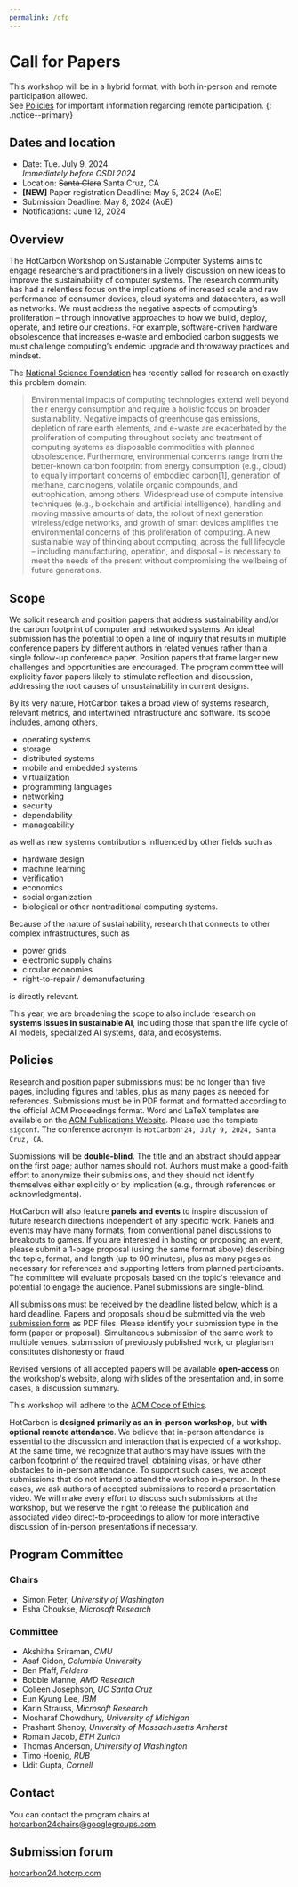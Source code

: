 ```yaml
---
permalink: /cfp
---
```


# Call for Papers

This workshop will be in a hybrid format, with both in-person and remote participation allowed.  
See [Policies](#policies) for important information regarding remote participation.
{: .notice--primary}

## Dates and location

- Date: Tue. July 9, 2024  
_Immediately before OSDI 2024_
- Location: ~~Santa Clara~~ Santa Cruz, CA
- **[NEW]** Paper registration Deadline: May 5, 2024 (AoE)
- Submission Deadline: May 8, 2024 (AoE)
- Notifications: June 12, 2024

## Overview

The HotCarbon Workshop on Sustainable Computer Systems aims to engage researchers and practitioners in a lively discussion on new ideas to improve the sustainability of computer systems. The research community has had a relentless focus on the implications of increased scale and raw performance of consumer devices, cloud systems and datacenters, as well as networks. We must address the negative aspects of computing’s proliferation – through innovative approaches to how we build, deploy, operate, and retire our creations. For example, software-driven hardware obsolescence that increases e-waste and embodied carbon suggests we must challenge computing’s endemic upgrade and throwaway practices and mindset.

The [National Science Foundation](https://www.nsf.gov/pubs/2022/nsf22060/nsf22060.jsp) has recently called for research on exactly this problem domain:

> Environmental impacts of computing technologies extend well beyond their energy consumption and require a holistic focus on broader sustainability. Negative impacts of greenhouse gas emissions, depletion of rare earth elements, and e-waste are exacerbated by the proliferation of computing throughout society and treatment of computing systems as disposable commodities with planned obsolescence. Furthermore, environmental concerns range from the better-known carbon footprint from energy consumption (e.g., cloud) to equally important concerns of embodied carbon[1], generation of methane, carcinogens, volatile organic compounds, and eutrophication, among others. Widespread use of compute intensive techniques (e.g., blockchain and artificial intelligence), handling and moving massive amounts of data, the rollout of next generation wireless/edge networks, and growth of smart devices amplifies the environmental concerns of this proliferation of computing. A new sustainable way of thinking about computing, across the full lifecycle – including manufacturing, operation, and disposal – is necessary to meet the needs of the present without compromising the wellbeing of future generations.

## Scope

We solicit research and position papers that address sustainability and/or the carbon footprint of computer and networked systems. An ideal submission has the potential to open a line of inquiry that results in multiple conference papers by different authors in related venues rather than a single follow-up conference paper. Position papers that frame larger new challenges and opportunities are encouraged. The program committee will explicitly favor papers likely to stimulate reflection and discussion, addressing the root causes of unsustainability in current designs.

By its very nature, HotCarbon takes a broad view of systems research, relevant metrics, and intertwined infrastructure and software. Its scope includes, among others,

- operating systems
- storage
- distributed systems
- mobile and embedded systems
- virtualization
- programming languages
- networking
- security
- dependability
- manageability

as well as new systems contributions influenced by other fields such as

- hardware design
- machine learning
- verification
- economics
- social organization
- biological or other nontraditional computing systems.

Because of the nature of sustainability, research that connects to other complex infrastructures, such as

- power grids
- electronic supply chains
- circular economies
- right-to-repair / demanufacturing

is directly relevant.

This year, we are broadening the scope to also include research on **systems issues in sustainable AI**, including those that span the life cycle of AI models, specialized AI systems, data, and ecosystems.

## Policies

Research and position paper submissions must be no longer than five pages, including figures and tables, plus as many pages as needed for references. Submissions must be in PDF format and formatted according to the official ACM Proceedings format. Word and LaTeX templates are available on the [ACM Publications Website](https://www.acm.org/publications/proceedings-template). Please use the template `sigconf`. The conference acronym is `HotCarbon'24, July 9, 2024, Santa Cruz, CA`.

Submissions will be **double-blind**. The title and an abstract should appear on the first page; author names should not. Authors must make a good-faith effort to anonymize their submissions, and they should not identify themselves either explicitly or by implication (e.g., through references or acknowledgments).

HotCarbon will also feature **panels and events** to inspire discussion of future research directions independent of any specific work. Panels and events may have many formats, from conventional panel discussions to breakouts to games. If you are interested in hosting or proposing an event, please submit a 1-page proposal (using the same format above) describing the topic, format, and length (up to 90 minutes), plus as many pages as necessary for references and supporting letters from planned participants. The committee will evaluate proposals based on the topic's relevance and potential to engage the audience. Panel submissions are single-blind.

All submissions must be received by the deadline listed below, which is a hard deadline. Papers and proposals should be submitted via the web [submission form](#submission-form) as PDF files. Please identify your submission type in the form (paper or proposal). Simultaneous submission of the same work to multiple venues, submission of previously published work, or plagiarism constitutes dishonesty or fraud.

Revised versions of all accepted papers will be available **open-access** on the workshop's website, along with slides of the presentation and, in some cases, a discussion summary.

This workshop will adhere to the [ACM Code of Ethics](https://www.acm.org/code-of-ethics).

HotCarbon is **designed primarily as an in-person workshop**, but **with optional remote attendance**. We believe that in-person attendance is essential to the discussion and interaction that is expected of a workshop. At the same time, we recognize that authors may have issues with the carbon footprint of the required travel, obtaining visas, or have other obstacles to in-person attendance. To support such cases, we accept submissions that do not intend to attend the workshop in-person. In these cases, we ask authors of accepted submissions to record a presentation video. We will make every effort to discuss such submissions at the workshop, but we reserve the right to release the publication and associated video direct-to-proceedings to allow for more interactive discussion of in-person presentations if necessary.

## Program Committee

### Chairs

- Simon Peter, _University of Washington_
- Esha Choukse, _Microsoft Research_

### Committee

- Akshitha Sriraman, _CMU_
- Asaf Cidon, _Columbia University_
- Ben Pfaff, _Feldera_
- Bobbie Manne, _AMD Research_
- Colleen Josephson, _UC Santa Cruz_
- Eun Kyung Lee, _IBM_
- Karin Strauss, _Microsoft Research_
- Mosharaf Chowdhury, _University of Michigan_
- Prashant Shenoy, _University of Massachusetts Amherst_
- Romain Jacob, _ETH Zurich_
- Thomas Anderson, _University of Washington_
- Timo Hoenig, _RUB_
- Udit Gupta, _Cornell_

## Contact

You can contact the program chairs at [hotcarbon24chairs@googlegroups.com](mailto:hotcarbon24chairs@googlegroups.com).

## Submission forum

[hotcarbon24.hotcrp.com](https://hotcarbon24.hotcrp.com/)
